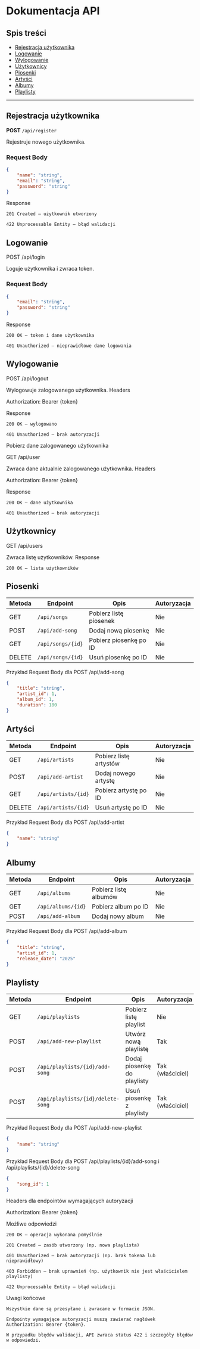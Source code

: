 # Dokumentacja API

## Spis treści

-   [Rejestracja użytkownika](#rejestracja-użytkownika)
-   [Logowanie](#logowanie)
-   [Wylogowanie](#wylogowanie)
-   [Użytkownicy](#użytkownicy)
-   [Piosenki](#piosenki)
-   [Artyści](#artyści)
-   [Albumy](#albumy)
-   [Playlisty](#playlisty)

---

## Rejestracja użytkownika

**POST** `/api/register`

Rejestruje nowego użytkownika.

### Request Body

```json
{
    "name": "string",
    "email": "string",
    "password": "string"
}
```

Response

    201 Created – użytkownik utworzony

    422 Unprocessable Entity – błąd walidacji

## Logowanie

POST /api/login

Loguje użytkownika i zwraca token.

### Request Body

```json
{
    "email": "string",
    "password": "string"
}
```

Response

    200 OK – token i dane użytkownika

    401 Unauthorized – nieprawidłowe dane logowania

## Wylogowanie

POST /api/logout

Wylogowuje zalogowanego użytkownika.
Headers

Authorization: Bearer {token}

Response

    200 OK – wylogowano

    401 Unauthorized – brak autoryzacji

Pobierz dane zalogowanego użytkownika

GET /api/user

Zwraca dane aktualnie zalogowanego użytkownika.
Headers

Authorization: Bearer {token}

Response

    200 OK – dane użytkownika

    401 Unauthorized – brak autoryzacji

## Użytkownicy

GET /api/users

Zwraca listę użytkowników.
Response

    200 OK – lista użytkowników

## Piosenki

| Metoda | Endpoint          | Opis                   | Autoryzacja |
| ------ | ----------------- | ---------------------- | ----------- |
| GET    | `/api/songs`      | Pobierz listę piosenek | Nie         |
| POST   | `/api/add-song`   | Dodaj nową piosenkę    | Nie         |
| GET    | `/api/songs/{id}` | Pobierz piosenkę po ID | Nie         |
| DELETE | `/api/songs/{id}` | Usuń piosenkę po ID    | Nie         |

Przykład Request Body dla POST /api/add-song

```json
{
    "title": "string",
    "artist_id": 1,
    "album_id": 1,
    "duration": 180
}
```

## Artyści

| Metoda | Endpoint            | Opis                   | Autoryzacja |
| ------ | ------------------- | ---------------------- | ----------- |
| GET    | `/api/artists`      | Pobierz listę artystów | Nie         |
| POST   | `/api/add-artist`   | Dodaj nowego artystę   | Nie         |
| GET    | `/api/artists/{id}` | Pobierz artystę po ID  | Nie         |
| DELETE | `/api/artists/{id}` | Usuń artystę po ID     | Nie         |

Przykład Request Body dla POST /api/add-artist

```json
{
    "name": "string"
}
```

## Albumy

| Metoda | Endpoint           | Opis                  | Autoryzacja |
| ------ | ------------------ | --------------------- | ----------- |
| GET    | `/api/albums`      | Pobierz listę albumów | Nie         |
| GET    | `/api/albums/{id}` | Pobierz album po ID   | Nie         |
| POST   | `/api/add-album`   | Dodaj nowy album      | Nie         |

Przykład Request Body dla POST /api/add-album

```json
{
    "title": "string",
    "artist_id": 1,
    "release_date": "2025"
}
```

## Playlisty

| Metoda | Endpoint                          | Opis                        | Autoryzacja      |
| ------ | --------------------------------- | --------------------------- | ---------------- |
| GET    | `/api/playlists`                  | Pobierz listę playlist      | Nie              |
| POST   | `/api/add-new-playlist`           | Utwórz nową playlistę       | Tak              |
| POST   | `/api/playlists/{id}/add-song`    | Dodaj piosenkę do playlisty | Tak (właściciel) |
| POST   | `/api/playlists/{id}/delete-song` | Usuń piosenkę z playlisty   | Tak (właściciel) |

Przykład Request Body dla POST /api/add-new-playlist

```json
{
    "name": "string"
}
```

Przykład Request Body dla POST /api/playlists/{id}/add-song i /api/playlists/{id}/delete-song

```json
{
    "song_id": 1
}
```

Headers dla endpointów wymagających autoryzacji

Authorization: Bearer {token}

Możliwe odpowiedzi

    200 OK – operacja wykonana pomyślnie

    201 Created – zasób utworzony (np. nowa playlista)

    401 Unauthorized – brak autoryzacji (np. brak tokena lub nieprawidłowy)

    403 Forbidden – brak uprawnień (np. użytkownik nie jest właścicielem playlisty)

    422 Unprocessable Entity – błąd walidacji

Uwagi końcowe

    Wszystkie dane są przesyłane i zwracane w formacie JSON.

    Endpointy wymagające autoryzacji muszą zawierać nagłówek Authorization: Bearer {token}.

    W przypadku błędów walidacji, API zwraca status 422 i szczegóły błędów w odpowiedzi.
